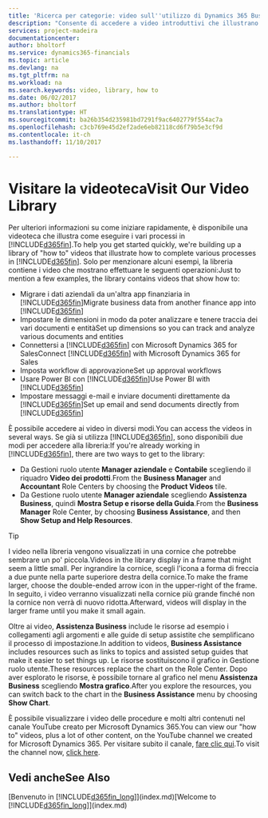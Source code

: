 ```yaml
---
title: 'Ricerca per categorie: video sull''utilizzo di Dynamics 365 Business edition | Documenti Microsoft'
description: "Consente di accedere a video introduttivi che illustrano come eseguire le attività comuni."
services: project-madeira
documentationcenter: 
author: bholtorf
ms.service: dynamics365-financials
ms.topic: article
ms.devlang: na
ms.tgt_pltfrm: na
ms.workload: na
ms.search.keywords: video, library, how to
ms.date: 06/02/2017
ms.author: bholtorf
ms.translationtype: HT
ms.sourcegitcommit: ba26b354d235981bd7291f9ac6402779f554ac7a
ms.openlocfilehash: c3cb769e45d2ef2ade6eb82118cd6f79b5e3cf9d
ms.contentlocale: it-ch
ms.lasthandoff: 11/10/2017

---
```

# <a name="visit-our-video-library"></a><span data-ttu-id="a316e-103">Visitare la videoteca</span><span class="sxs-lookup"><span data-stu-id="a316e-103">Visit Our Video Library</span></span>
<span data-ttu-id="a316e-104">Per ulteriori informazioni su come iniziare rapidamente, è disponibile una videoteca che illustra come eseguire i vari processi in [!INCLUDE[d365fin](includes/d365fin_md.md)].</span><span class="sxs-lookup"><span data-stu-id="a316e-104">To help you get started quickly, we're building up a library of "how to" videos that illustrate how to complete various processes in [!INCLUDE[d365fin](includes/d365fin_md.md)].</span></span> <span data-ttu-id="a316e-105">Solo per menzionare alcuni esempi, la libreria contiene i video che mostrano effettuare le seguenti operazioni:</span><span class="sxs-lookup"><span data-stu-id="a316e-105">Just to mention a few examples, the library contains videos that show how to:</span></span>  

* <span data-ttu-id="a316e-106">Migrare i dati aziendali da un'altra app finanziaria in [!INCLUDE[d365fin](includes/d365fin_md.md)]</span><span class="sxs-lookup"><span data-stu-id="a316e-106">Migrate business data from another finance app into [!INCLUDE[d365fin](includes/d365fin_md.md)]</span></span>  
* <span data-ttu-id="a316e-107">Impostare le dimensioni in modo da poter analizzare e tenere traccia dei vari documenti e entità</span><span class="sxs-lookup"><span data-stu-id="a316e-107">Set up dimensions so you can track and analyze various documents and entities</span></span>
* <span data-ttu-id="a316e-108">Connettersi a [!INCLUDE[d365fin](includes/d365fin_md.md)] con Microsoft Dynamics 365 for Sales</span><span class="sxs-lookup"><span data-stu-id="a316e-108">Connect [!INCLUDE[d365fin](includes/d365fin_md.md)] with Microsoft Dynamics 365 for Sales</span></span>
* <span data-ttu-id="a316e-109">Imposta workflow di approvazione</span><span class="sxs-lookup"><span data-stu-id="a316e-109">Set up approval workflows</span></span>  
* <span data-ttu-id="a316e-110">Usare Power BI con [!INCLUDE[d365fin](includes/d365fin_md.md)]</span><span class="sxs-lookup"><span data-stu-id="a316e-110">Use Power BI with [!INCLUDE[d365fin](includes/d365fin_md.md)]</span></span>  
* <span data-ttu-id="a316e-111">Impostare messaggi e-mail e inviare documenti direttamente da [!INCLUDE[d365fin](includes/d365fin_md.md)]</span><span class="sxs-lookup"><span data-stu-id="a316e-111">Set up email and send documents directly from [!INCLUDE[d365fin](includes/d365fin_md.md)]</span></span>  

<span data-ttu-id="a316e-112">È possibile accedere ai video in diversi modi.</span><span class="sxs-lookup"><span data-stu-id="a316e-112">You can access the videos in several ways.</span></span> <span data-ttu-id="a316e-113">Se già si utilizza [!INCLUDE[d365fin](includes/d365fin_md.md)], sono disponibili due modi per accedere alla libreria:</span><span class="sxs-lookup"><span data-stu-id="a316e-113">If you're already working in [!INCLUDE[d365fin](includes/d365fin_md.md)], there are two ways to get to the library:</span></span>

* <span data-ttu-id="a316e-114">Da Gestioni ruolo utente **Manager aziendale** e **Contabile** scegliendo il riquadro **Video dei prodotti**.</span><span class="sxs-lookup"><span data-stu-id="a316e-114">From the **Business Manager** and **Accountant** Role Centers by choosing the **Product Videos** tile.</span></span>  
* <span data-ttu-id="a316e-115">Da Gestione ruolo utente **Manager aziendale** scegliendo **Assistenza Business**, quindi **Mostra Setup e risorse della Guida**.</span><span class="sxs-lookup"><span data-stu-id="a316e-115">From the **Business Manager** Role Center, by choosing **Business Assistance**, and then **Show Setup and Help Resources**.</span></span>  

> [!Tip]  
> <span data-ttu-id="a316e-116">I video nella libreria vengono visualizzati in una cornice che potrebbe sembrare un po' piccola.</span><span class="sxs-lookup"><span data-stu-id="a316e-116">Videos in the library display in a frame that might seem a little small.</span></span> <span data-ttu-id="a316e-117">Per ingrandire la cornice, scegli l'icona a forma di freccia a due punte nella parte superiore destra della cornice.</span><span class="sxs-lookup"><span data-stu-id="a316e-117">To make the frame larger, choose the double-ended arrow icon in the upper-right of the frame.</span></span> <span data-ttu-id="a316e-118">In seguito, i video verranno visualizzati nella cornice più grande finché non la cornice non verrà di nuovo ridotta.</span><span class="sxs-lookup"><span data-stu-id="a316e-118">Afterward, videos will display in the larger frame until you make it small again.</span></span>  

<span data-ttu-id="a316e-119">Oltre ai video, **Assistenza Business** include le risorse ad esempio i collegamenti agli argomenti e alle guide di setup assistite che semplificano il processo di impostazione.</span><span class="sxs-lookup"><span data-stu-id="a316e-119">In addition to videos, **Business Assistance** includes resources such as links to topics and assisted setup guides that make it easier to set things up.</span></span> <span data-ttu-id="a316e-120">Le risorse sostituiscono il grafico in Gestione ruolo utente.</span><span class="sxs-lookup"><span data-stu-id="a316e-120">These resources replace the chart on the Role Center.</span></span> <span data-ttu-id="a316e-121">Dopo aver esplorato le risorse, è possibile tornare al grafico nel menu **Assistenza Business** scegliendo **Mostra grafico**.</span><span class="sxs-lookup"><span data-stu-id="a316e-121">After you explore the resources, you can switch back to the chart in the **Business Assistance** menu by choosing **Show Chart**.</span></span>  
  
<span data-ttu-id="a316e-122">È possibile visualizzare i video delle procedure e molti altri contenuti nel canale YouTube creato per Microsoft Dynamics 365.</span><span class="sxs-lookup"><span data-stu-id="a316e-122">You can view our "how to" videos, plus a lot of other content, on the YouTube channel we created for Microsoft Dynamics 365.</span></span> <span data-ttu-id="a316e-123">Per visitare subito il canale, [fare clic qui](https://go.microsoft.com/fwlink/?linkid=851533).</span><span class="sxs-lookup"><span data-stu-id="a316e-123">To visit the channel now, [click here](https://go.microsoft.com/fwlink/?linkid=851533).</span></span>

## <a name="see-also"></a><span data-ttu-id="a316e-124">Vedi anche</span><span class="sxs-lookup"><span data-stu-id="a316e-124">See Also</span></span>
<span data-ttu-id="a316e-125">[Benvenuto in [!INCLUDE[d365fin_long](includes/d365fin_long_md.md)]](index.md)</span><span class="sxs-lookup"><span data-stu-id="a316e-125">[Welcome to [!INCLUDE[d365fin_long](includes/d365fin_long_md.md)]](index.md)</span></span>


